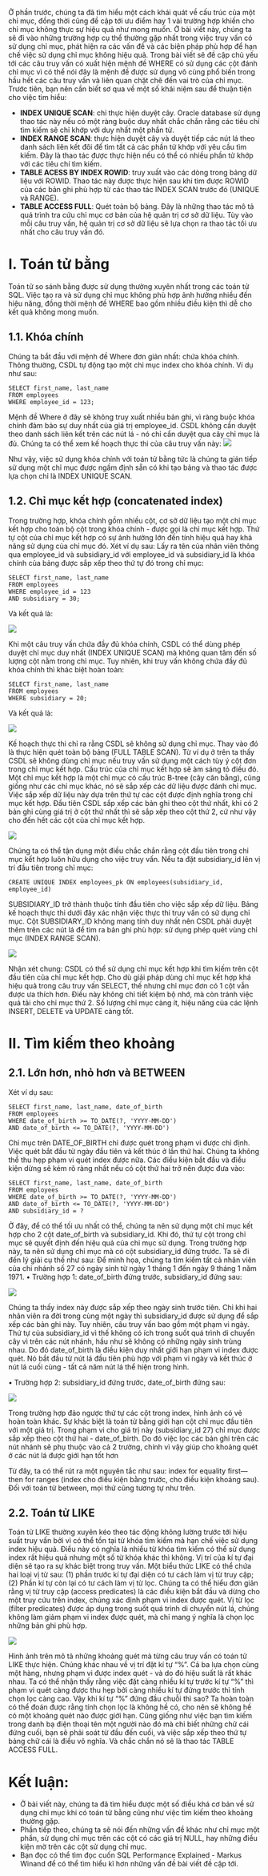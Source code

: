 Ở phần trước, chúng ta đã tìm hiểu một cách khái quát về cấu trúc của một chỉ mục, đồng thời cũng đề cập tới ưu điểm hay 1 vài trường hợp khiến cho chỉ mục không thực sự hiệu quả như mong muốn. Ở bài viết này, chúng ta sẽ đi vào những trường hợp cụ thể thường gặp nhất trong việc truy vấn có sử dụng chỉ mục, phát hiện ra các vấn đề và các biện pháp phù hợp để hạn chế việc sử dụng chỉ mục không hiệu quả. Trong bài viết sẽ đề cập chủ yếu tới các câu truy vấn có xuất hiện mệnh đề WHERE có sử dụng các cột đánh chỉ mục vì có thể nói đây là mệnh đề được sử dụng vô cùng phổ biến trong hầu hết các câu truy vấn và liên quan chặt chẽ đến vai trò của chỉ mục.
Trước tiên, bạn nên cần biết sơ qua về một số khái niệm sau để thuận tiện cho việc tìm hiểu:
* **INDEX UNIQUE SCAN**:  chỉ thực hiện duyệt cây. Oracle database sử dụng thao tác này nếu có một ràng buộc duy nhất chắc chắn rằng các tiêu chí tìm kiếm sẽ chỉ khớp với duy nhất một phần tử.
* **INDEX RANGE SCAN**: thực hiện duyệt cây và duyệt tiếp các nút lá theo danh sách liên kết đôi để tìm tất cả các phần tử khớp với yêu cầu tìm kiếm. Đây là thao tác được thực hiện nếu có thể có nhiều phần tử khớp với các tiêu chí tìm kiếm.
* **TABLE ACESS BY INDEX ROWID**: truy xuất vào các dòng trong bảng dữ liệu với ROWID. Thao tác này được thực hiện sau khi tìm được ROWID của các bản ghi phù hợp từ các thao tác INDEX SCAN trước đó (UNIQUE và RANGE).
* **TABLE ACCESS FULL**: Quét toàn bộ bảng.
Đây là những thao tác mô tả quá trình tra cứu chỉ mục cơ bản của hệ quản trị cơ sở dữ liệu. Tùy vào mỗi câu truy vấn, hệ quản trị cơ sở dữ liệu sẽ lựa chọn ra thao tác tối ưu nhất cho câu truy vấn đó. 

# I.	Toán tử bằng
Toán tử so sánh bằng được sử dụng thường xuyên nhất trong các toán tử SQL. Việc tạo ra và sử dụng chỉ mục không phù hợp ảnh hưởng nhiều đến hiệu năng, đồng thời mệnh đề WHERE bao gồm nhiều điều kiện thì dễ cho kết quả không mong muốn.
## 1.1.	Khóa chính
Chúng ta bắt đầu với mệnh đề Where đơn giản nhất: chứa khóa chính. Thông thường, CSDL tự động tạo một chỉ mục index cho khóa chính. Ví dụ như sau:
```
SELECT first_name, last_name
FROM employees
WHERE employee_id = 123;
```
Mệnh đề Where ở đây sẽ không truy xuất nhiều bản ghi, vì ràng buộc khóa chính đảm bảo sự duy nhất của giá trị employee_id. CSDL không cần duyệt theo danh sách liên kết trên các nút lá - nó chỉ cần duyệt qua cây chỉ mục là đủ. Chúng ta có thể xem kế hoạch thực thi của câu truy vấn này:
![](https://images.viblo.asia/e90f67c0-6aa7-409d-aeb3-910dad3c3766.png)
 
Như vậy, việc sử dụng khóa chính với toán tử bằng tức là chúng ta gián tiếp sử dụng một chỉ mục được ngầm định sẵn có khi tạo bảng và thao tác được lựa chọn chỉ là INDEX UNIQUE SCAN.

## 1.2.	Chỉ mục kết hợp (concatenated index)
Trong trường hợp, khóa chính gồm nhiều cột, cơ sở dữ liệu tạo một chỉ mục kết hợp cho toàn bộ cột trong khóa chính - được gọi là chỉ mục kết hợp. Thứ tự cột của chỉ mục kết hợp có sự ảnh hưởng lớn đến tính hiệu quả hay khả năng sử dụng của chỉ mục đó. 
Xét ví dụ sau: Lấy ra tên của nhân viên thông qua employee_id và subsidiary_id với employee_id và subsidiary_id là khóa chính của bảng được sắp xếp theo thứ tự đó trong chỉ mục:
 
```
SELECT first_name, last_name
FROM employees
WHERE employee_id = 123
AND subsidiary = 30;
```

Và kết quả là: 

 ![](https://images.viblo.asia/441e5a1c-17c7-4e2a-8c85-b1bf0719f0ad.png)
 
Khi một câu truy vấn chứa đầy đủ khóa chính, CSDL có thể dùng phép duyệt chỉ mục duy nhất (INDEX UNIQUE SCAN) mà không quan tâm đến số lượng cột nằm trong chỉ mục. Tuy nhiên, khi truy vấn không chứa đầy đủ khóa chính thì khác biệt hoàn toàn:

```
SELECT first_name, last_name
FROM employees
WHERE subsidiary = 20;
```

Và kết quả là: 

![](https://images.viblo.asia/6bf9c66d-e4d1-4db3-bc7e-bd9d51f8eaba.png)

Kế hoạch thực thi chỉ ra rằng CSDL sẽ không sử dụng chỉ mục. Thay vào đó là thực hiện quét toàn bộ bảng (FULL TABLE SCAN).
Từ ví dụ ở trên ta thấy CSDL sẽ không dùng chỉ mục nếu truy vấn sử dụng một cách tùy ý cột đơn trong chỉ mục kết hợp. Cấu trúc của chỉ mục kết hợp sẽ àm sáng tỏ điều đó.
Một chỉ mục kết hợp là một chỉ mục có cấu trúc B-tree (cây cân bằng), cũng giống như các chỉ mục khác, nó sẽ sắp xếp các dữ liệu được đánh chỉ mục. Việc sắp xếp dữ liệu này dựa trên thứ tự các cột được định nghĩa trong chỉ mục kết hợp. Đầu tiên CSDL sắp xếp các bản ghi theo cột thứ nhất, khi có 2 bản ghi cùng giá trị ở cột thứ nhất thì sẽ sắp xếp theo cột thứ 2, cứ như vậy cho đến hết các cột của chỉ mục kết hợp.

![](https://images.viblo.asia/a3576be6-1f7a-462d-b7e3-5a3bb88b6fa1.png)

Chúng ta có thể tận dụng một điều chắc chắn rằng cột đầu tiên trong chỉ mục kết hợp luôn hữu dụng cho việc truy vấn. Nếu ta đặt subsidiary_id lên vị trí đầu tiên trong chỉ mục:
 
```
CREATE UNIQUE INDEX employees_pk ON employees(subsidiary_id, employee_id)
```
 
SUBSIDIARY_ID trở thành thuộc tính đầu tiên cho việc sắp xếp dữ liệu. Bảng kế hoạch thực thi dưới đây xác nhận việc thực thi truy vấn có sử dụng chỉ mục. Cột SUBSIDIARY_ID không mang tính duy nhất nên CSDL phải duyệt thêm trên các nút lá để tìm ra bản ghi phù hợp: sử dụng phép quét vùng chỉ mục (INDEX RANGE SCAN). 

 ![](https://images.viblo.asia/f506de59-ac73-4ca3-bd8d-62d532110a40.png)
 
Nhận xét chung: CSDL có thể sử dụng chỉ mục kết hợp khi tìm kiếm trên cột đầu tiên của chỉ mục kết hợp. Cho dù giải pháp dùng chỉ mục kết hợp khá hiệu quả trong câu truy vấn SELECT, thế nhưng chỉ mục đơn có 1 cột vẫn được ưa thích hơn. Điều này không chỉ tiết kiệm bộ nhớ, mà còn tránh việc quá tải cho chỉ mục thứ 2. Số lượng chỉ mục càng ít, hiệu năng của các lệnh INSERT, DELETE và UPDATE càng tốt.

# II.	Tìm kiếm theo khoảng
## 2.1.	Lớn hơn, nhỏ hơn và BETWEEN 
Xét ví dụ sau:
 
```
SELECT first_name, last_name, date_of_birth
FROM employees
WHERE date_of_birth >= TO_DATE(?, 'YYYY-MM-DD')
AND date_of_birth <= TO_DATE(?, 'YYYY-MM-DD')
```
 
Chỉ mục trên DATE_OF_BIRTH chỉ được quét trong phạm vi được chỉ định. Việc quét bắt đầu từ ngày đầu tiên và kết thúc ở lần thứ hai. Chúng ta không thể thu hẹp phạm vi quét index được nữa.
Các điều kiện bắt đầu và điều kiện dừng sẽ kém rõ ràng nhất nếu có cột thứ hai trở nên được đưa vào:
 
 ```
SELECT first_name, last_name, date_of_birth
FROM employees
WHERE date_of_birth >= TO_DATE(?, 'YYYY-MM-DD')
AND date_of_birth <= TO_DATE(?, 'YYYY-MM-DD')
AND subsidiary_id = ?
```
 
Ở đây, để có thể tối ưu nhất có thể, chúng ta nên sử dụng một chỉ mục kết hợp cho 2 cột date_of_birth và subsidiary_id. Khi đó, thứ tự cột trong chỉ mục sẽ quyết định đến hiệu quả của chỉ mục sử dụng.
Trong trường hợp này, ta nên sử dụng chỉ mục mà có cột subsidiary_id đứng trước. Ta sẽ đi đến lý giải cụ thế như sau: Để minh họa, chúng ta tìm kiếm tất cả nhân viên của chi nhánh số 27 có ngày sinh từ ngày 1 tháng 1 đến ngày 9 tháng 1 năm 1971.
•	Trường hợp 1: date_of_birth đứng trước, subsidiary_id đứng sau:

 ![](https://images.viblo.asia/e2c1a25f-633f-42c2-b23d-9e4fcb59bbec.png)
 
Chúng ta thấy index này được sắp xếp theo ngày sinh trước tiên. Chỉ khi hai nhân viên ra đời trong cùng một ngày thì subsidiary_id được sử dụng để sắp xếp các bản ghi này. 
Tuy nhiên, câu truy vấn bao gồm một phạm vi ngày. Thứ tự của subsidiary_id vì thế không có ích trong suốt quá trình di chuyển cây vì trên các nút nhánh, hầu như sẽ không có những ngày sinh trùng nhau. Do đó date_of_birth là điều kiện duy nhất giới hạn phạm vi index được quét. Nó bắt đầu từ nút lá đầu tiên phù hợp với phạm vi ngày và kết thúc ở nút lá cuối cùng - tất cả năm nút lá thể hiện trong hình.

•	Trường hợp 2: subsidiary_id đứng trước, date_of_birth đứng sau:

 ![](https://images.viblo.asia/e5d57703-3de9-4cd7-8196-06d450d016c8.png)
 
Trong trường hợp đảo ngược thứ tự các cột trong index, hình ảnh có vẻ hoàn toàn khác. Sự khác biệt là toán tử bằng giới hạn cột chỉ mục đầu tiên với một giá trị. Trong phạm vi cho giá trị này (subsidiary_id 27) chỉ mục được sắp xếp theo cột thứ hai - date_of_birth. Do đó việc lọc các bản ghi trên các nút nhánh sẽ phụ thuộc vào cả 2 trường, chính vì vậy giúp cho khoảng quét ở các nút lá được giới hạn tốt hơn

Từ đây, ta có thể rút ra một nguyên tắc như sau: index for equality first—then for ranges (index cho điều kiện bằng trước, cho điều kiện khoảng sau).
Đối với toán tử between, mọi thứ cũng tương tự như trên.
## 2.2.	Toán tử LIKE
Toán tử LIKE thường xuyên kéo theo tác động không lường trước tới hiệu suất truy vấn bởi vì có thể tồn tại từ khóa tìm kiếm mà hạn chế việc sử dụng index hiệu quả. Điều này có nghĩa là nhiều từ khóa tìm kiếm có thể sử dụng index rất hiệu quả nhưng một số từ khóa khác thì không. Vị trí của kí tự đại diện sẽ tạo ra sự khác biệt trong truy vấn. 
Một biểu thức LIKE có thể chứa hai loại vị từ sau: (1) phần trước kí tự đại diện có tư cách làm vị từ truy cập; (2) Phần kí tự còn lại có tư cách làm vị từ lọc. Chúng ta có thể hiểu đơn giản rằng vị từ truy cập (access predicates) là các điều kiện bắt đầu và dừng cho một truy cứu trên index, chúng xác định phạm vi index được quét. Vị từ lọc (filter predicates) được áp dụng trong suốt quá trình di chuyển nút lá, chúng không làm giảm phạm vi index được quét, mà chỉ mang ý nghĩa là chọn lọc những bản ghi phù hợp.

 ![](https://images.viblo.asia/e93d8bd2-ecc5-44c8-bd6d-ad8648f982f2.png)
 
Hình ảnh trên mô tả những khoảng quét mà từng câu truy vấn có toán tử LIKE thực hiện. Chúng khác nhau về vị trí đặt kí tự “%”. Cả ba lựa chọn cùng một hàng, nhưng phạm vi được index quét - và do đó hiệu suất là rất khác nhau.
Ta có thể nhận thấy rằng việc đặt càng nhiều kí tự trước kí tự “%” thì phạm vi quét càng được thu hẹp bởi càng nhiều kí tự đứng trước thì tính chọn lọc càng cao.
Vậy khi kí tự “%” đứng đầu chuỗi thì sao? Ta hoàn toàn có thể đoán được rằng tính chọn lọc là không hề có, cho nên sẽ không hề có một khoảng quét nào được giới hạn. Cũng giống như việc bạn tìm kiếm trong danh bạ điện thoại tên một người nào đó mà chỉ biết những chữ cái đứng cuối, bạn sẽ phải soát từ đầu đến cuối, và việc sắp xếp theo thứ tự bảng chữ cái là điều vô nghĩa. Và chắc chắn nó sẽ là thao tác TABLE ACCESS FULL.

# Kết luận:
* Ở bài viết này, chúng ta đã tìm hiểu được một số điều khá cơ bản về sử dụng chỉ mục khi có toán tử bằng cũng như việc tìm kiếm theo khoảng thường gặp.
* Phần tiếp theo, chúng ta sẽ nói đến những vấn đề khác như chỉ mục một phần, sử dụng chỉ mục trên các cột có các giá trị NULL, hay những điều kiện mờ trên các cột sử dụng chỉ mục.
* Bạn đọc có thể tìm đọc cuốn SQL Performance Explained - Markus Winand để có thể tìm hiểu kĩ hơn những vấn đề bài viết đề cập tới.